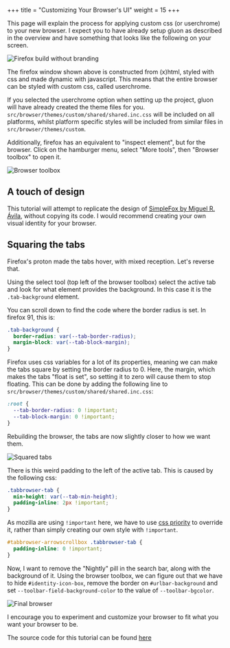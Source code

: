 +++
title = "Customizing Your Browser's UI"
weight = 15
+++

This page will explain the process for applying custom css (or userchrome) to your new browser. I expect you to have already setup gluon as described in the overview and have something that looks like the following on your screen.

![Firefox build without branding](https://cdn.statically.io/img/dothq.github.io/f=auto/melon/images/userchrome/css-basic.png)

The firefox window shown above is constructed from (x)html, styled with css and made dynamic with javascript. This means that the entire browser can be styled with custom css, called userchrome.

If you selected the userchrome option when setting up the project, gluon will have already created the theme files for you. `src/browser/themes/custom/shared/shared.inc.css` will be included on all platforms, whilst platform specific styles will be included from similar files in `src/browser/themes/custom`.

Additionally, firefox has an equivalent to "inspect element", but for the browser. Click on the hamburger menu, select "More tools", then "Browser toolbox" to open it.

![Browser toolbox](https://cdn.statically.io/img/dothq.github.io/f=auto/melon/images/userchrome/browser-toolbox.png)

## A touch of design

This tutorial will attempt to replicate the design of [SimpleFox by Miguel R. Ávila](https://github.com/migueravila/SimpleFox), without copying its code. I would recommend creating your own visual identity for your browser.

## Squaring the tabs

Firefox's proton made the tabs hover, with mixed reception. Let's reverse that.

Using the select tool (top left of the browser toolbox) select the active tab and look for what element provides the background. In this case it is the `.tab-background` element.

You can scroll down to find the code where the border radius is set. In firefox 91, this is:

```css
.tab-background {
  border-radius: var(--tab-border-radius);
  margin-block: var(--tab-block-margin);
}
```

Firefox uses css variables for a lot of its properties, meaning we can make the tabs square by setting the border radius to 0. Here, the margin, which makes the tabs "float is set", so setting it to zero will cause them to stop floating. This can be done by adding the following line to `src/browser/themes/custom/shared/shared.inc.css`:

```css
:root {
  --tab-border-radius: 0 !important;
  --tab-block-margin: 0 !important;
}
```

Rebuilding the browser, the tabs are now slightly closer to how we want them.

![Squared tabs](https://cdn.statically.io/img/dothq.github.io/f=auto/melon/images/userchrome/css-square-tabs.png)

There is this weird padding to the left of the active tab. This is caused by the following css:

```css
.tabbrowser-tab {
  min-height: var(--tab-min-height);
  padding-inline: 2px !important;
}
```

As mozilla are using `!important` here, we have to use [css priority](https://marksheet.io/css-priority.html) to override it, rather than simply creating our own style with `!important`.

```css
#tabbrowser-arrowscrollbox .tabbrowser-tab {
  padding-inline: 0 !important;
}
```

Now, I want to remove the "Nightly" pill in the search bar, along with the background of it. Using the browser toolbox, we can figure out that we have to hide `#identity-icon-box`, remove the border on `#urlbar-background` and set `--toolbar-field-background-color` to the value of `--toolbar-bgcolor`.

![Final browser](https://cdn.statically.io/img/dothq.github.io/f=auto/melon/images/userchrome/css-final.png)

I encourage you to experiment and customize your browser to fit what you want your browser to be.

The source code for this tutorial can be found [here](https://github.com/trickypr/watermelon)
